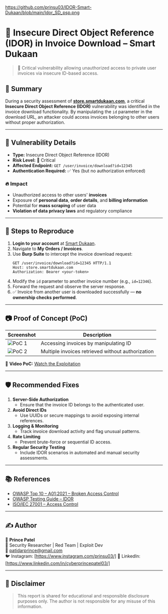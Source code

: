 https://github.com/prinsu03/IDOR-Smart-Dukaan/blob/main/Idor_SD_psp.png
# 🔐 Insecure Direct Object Reference (IDOR) in Invoice Download – Smart Dukaan

> 🚨 Critical vulnerability allowing unauthorized access to private user invoices via insecure ID-based access.

## 📌 Summary

During a security assessment of **[store.smartdukaan.com](https://store.smartdukaan.com)**, a critical **Insecure Direct Object Reference (IDOR)** vulnerability was identified in the invoice download functionality. By manipulating the `id` parameter in the download URL, an attacker could access invoices belonging to other users without proper authorization.

---

## 🎯 Vulnerability Details

- **Type:** Insecure Direct Object Reference (IDOR)
- **Risk Level:** 🔴 Critical
- **Affected Endpoint:** `GET /user/invoice/download?id=12345`
- **Authentication Required:** ✅ Yes (but no authorization enforced)

### 🔥 Impact
- Unauthorized access to other users' **invoices**
- Exposure of **personal data**, **order details**, and **billing information**
- Potential for **mass scraping** of user data
- **Violation of data privacy laws** and regulatory compliance

---

## 🧪 Steps to Reproduce

1. **Login to your account** at [Smart Dukaan](https://store.smartdukaan.com).
2. Navigate to **My Orders / Invoices**.
3. Use **Burp Suite** to intercept the invoice download request:
    ```
    GET /user/invoice/download?id=12345 HTTP/1.1
    Host: store.smartdukaan.com
    Authorization: Bearer <your-token>
    ```
4. Modify the `id` parameter to another invoice number (e.g., `id=12346`).
5. Forward the request and observe the server response.
6. ✅ Invoice from another user is downloaded successfully — **no ownership checks performed**.

---

## 📷 Proof of Concept (PoC)

| Screenshot | Description |
|-----------|-------------|
| ![PoC 1](https://shorturl.at/ESi5v) | Accessing invoices by manipulating ID |
| ![PoC 2](https://shorturl.at/NnzcG) | Multiple invoices retrieved without authorization |

🎥 **Video PoC:** [Watch the Exploitation](https://shorturl.at/NnzcG)

---

## 🛡️ Recommended Fixes

1. **Server-Side Authorization**
   - Ensure that the invoice ID belongs to the authenticated user.
2. **Avoid Direct IDs**
   - Use UUIDs or secure mappings to avoid exposing internal references.
3. **Logging & Monitoring**
   - Track invoice download activity and flag unusual patterns.
4. **Rate Limiting**
   - Prevent brute-force or sequential ID access.
5. **Regular Security Testing**
   - Include IDOR scenarios in automated and manual security assessments.

---

## 📚 References

- [OWASP Top 10 – A01:2021 – Broken Access Control](https://owasp.org/Top10/A01_2021-Broken_Access_Control/)
- [OWASP Testing Guide – IDOR](https://owasp.org/www-project-web-security-testing-guide/latest/4-Web_Application_Security_Testing/07-Input_Validation_Testing/03-Testing_for_Insecure_Direct_Object_References)
- [ISO/IEC 27001 – Access Control](https://www.iso.org/standard/54534.html)

---

## ✍️ Author

👤 **Prince Patel**  
💼 Security Researcher | Red Team | Exploit Dev  
📧 patidarprince@gmail.com  
🐦 Instagram: [https://www.instagram.com/prinsu03/]
🔗 LinkedIn: [https://www.linkedin.com/in/cyberprincepatel03/]

---

## 📢 Disclaimer

> This report is shared for educational and responsible disclosure purposes only. The author is not responsible for any misuse of this information.
